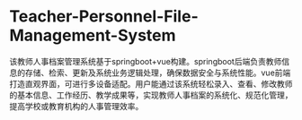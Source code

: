 # Teacher-Personnel-File-Management-System
该教师人事档案管理系统基于springboot+vue构建。springboot后端负责教师信息的存储、检索、更新及系统业务逻辑处理，确保数据安全与系统性能。vue前端打造直观界面，可进行多设备适配。用户能通过该系统轻松录入、查看、修改教师的基本信息、工作经历、教学成果等，实现教师人事档案的系统化、规范化管理，提高学校或教育机构的人事管理效率。
